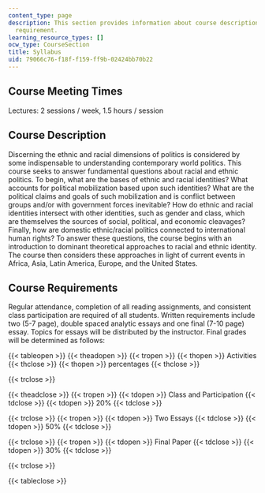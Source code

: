 ```yaml
---
content_type: page
description: This section provides information about course description, and course
  requirement.
learning_resource_types: []
ocw_type: CourseSection
title: Syllabus
uid: 79066c76-f18f-f159-ff9b-02424bb70b22
---
```


Course Meeting Times
--------------------

Lectures: 2 sessions / week, 1.5 hours / session

Course Description
------------------

Discerning the ethnic and racial dimensions of politics is considered by some indispensable to understanding contemporary world politics. This course seeks to answer fundamental questions about racial and ethnic politics. To begin, what are the bases of ethnic and racial identities? What accounts for political mobilization based upon such identities? What are the political claims and goals of such mobilization and is conflict between groups and/or with government forces inevitable? How do ethnic and racial identities intersect with other identities, such as gender and class, which are themselves the sources of social, political, and economic cleavages? Finally, how are domestic ethnic/racial politics connected to international human rights? To answer these questions, the course begins with an introduction to dominant theoretical approaches to racial and ethnic identity. The course then considers these approaches in light of current events in Africa, Asia, Latin America, Europe, and the United States.

Course Requirements
-------------------

Regular attendance, completion of all reading assignments, and consistent class participation are required of all students. Written requirements include two (5-7 page), double spaced analytic essays and one final (7-10 page) essay. Topics for essays will be distributed by the instructor. Final grades will be determined as follows:

{{< tableopen >}}
{{< theadopen >}}
{{< tropen >}}
{{< thopen >}}
Activities
{{< thclose >}}
{{< thopen >}}
percentages
{{< thclose >}}

{{< trclose >}}

{{< theadclose >}}
{{< tropen >}}
{{< tdopen >}}
Class and Participation
{{< tdclose >}}
{{< tdopen >}}
20%
{{< tdclose >}}

{{< trclose >}}
{{< tropen >}}
{{< tdopen >}}
Two Essays
{{< tdclose >}}
{{< tdopen >}}
50%
{{< tdclose >}}

{{< trclose >}}
{{< tropen >}}
{{< tdopen >}}
Final Paper
{{< tdclose >}}
{{< tdopen >}}
30%
{{< tdclose >}}

{{< trclose >}}

{{< tableclose >}}